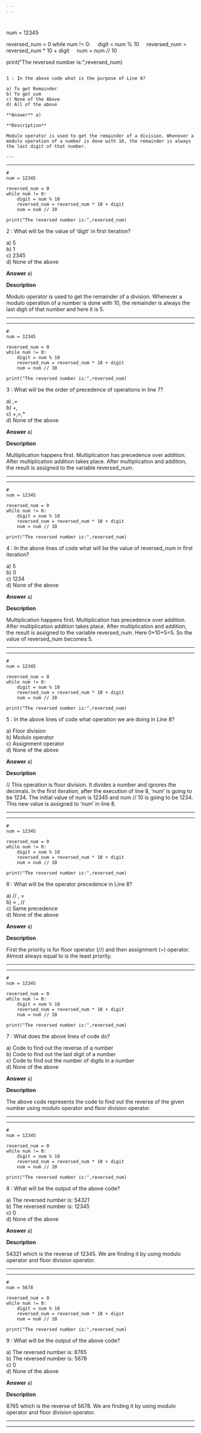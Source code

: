 ```yaml
---
---


```
#
num = 12345

reversed_num = 0
while num != 0:
    digit = num % 10
    reversed_num = reversed_num * 10 + digit
    num = num // 10

print("The reversed number is:",reversed_num)
```

1 : In the above code what is the purpose of Line 6?  

a) To get Remainder  
b) To get sum  
c) None of the Above  
d) All of the above  

**Answer** a) 

**Description** 

Modulo operator is used to get the remainder of a division. Whenever a modulo operation of a number is done with 10, the remainder is always the last digit of that number.   

---
```

---


```
#
num = 12345

reversed_num = 0
while num != 0:
    digit = num % 10
    reversed_num = reversed_num * 10 + digit
    num = num // 10

print("The reversed number is:",reversed_num)
```

2 : What will be the value of ‘digit’ in first iteration?  

a) 5  
b) 1  
c) 2345  
d) None of the above  

**Answer** a) 

**Description**

Modulo operator is used to get the remainder of a division. Whenever a modulo operation of a number is done with 10, the remainder is always the last digit of that number and here it is 5.  

---
---


```
#
num = 12345

reversed_num = 0
while num != 0:
    digit = num % 10
    reversed_num = reversed_num * 10 + digit
    num = num // 10

print("The reversed number is:",reversed_num)
```

3 : What will be the order of precedence of operations in line 7?  

a) *,+  
b) +,*  
c) +,=,*  
d) None of the above  

**Answer** a) 

**Description**

Multiplication happens first. Multiplication has precedence over addition. After multiplication addition takes place. After multiplication and addition, the result is assigned to the variable reversed_num.  

---
---


```
#
num = 12345

reversed_num = 0
while num != 0:
    digit = num % 10
    reversed_num = reversed_num * 10 + digit
    num = num // 10

print("The reversed number is:",reversed_num)
```

4 : In the above lines of code what will be the value of reversed_num in first iteration?  

a) 5  
b) 0  
c) 1234  
d) None of the above  

**Answer** a) 

**Description**

Multiplication happens first. Multiplication has precedence over addition. After multiplication addition takes place. After multiplication and addition, the result is assigned to the variable reversed_num. Here 0*10+5=5. So the value of reversed_num becomes 5.

---
---


```
#
num = 12345

reversed_num = 0
while num != 0:
    digit = num % 10
    reversed_num = reversed_num * 10 + digit
    num = num // 10

print("The reversed number is:",reversed_num)
```

5 : In the above lines of code what operation we are doing in Line 8?  

a) Floor division  
b) Modulo operator  
c) Assignment operator  
d) None of the above  

**Answer** a) 

**Description**

// This operation is floor division. It divides a number and ignores the decimals. In the first iteration, after the execution of line 8, ‘num’ is going to be 1234.  The initial value of num is 12345 and num // 10 is going to be 1234. This new value is assigned to ‘num’ in line 8.

---
---


```
#
num = 12345

reversed_num = 0
while num != 0:
    digit = num % 10
    reversed_num = reversed_num * 10 + digit
    num = num // 10

print("The reversed number is:",reversed_num)
```

6 : What will be the operator precedence in Line 8?  

a) // , =  
b) = , //  
c) Same precedence  
d) None of the above  

**Answer** a) 

**Description**

First the priority is for floor operator (//) and then assignment (=) operator. Almost always equal to is the least priority.  

---
---


```
#
num = 12345

reversed_num = 0
while num != 0:
    digit = num % 10
    reversed_num = reversed_num * 10 + digit
    num = num // 10

print("The reversed number is:",reversed_num)
```

7 : What does the above lines of code do?  

a) Code to find out the reverse of a number  
b) Code to find out the last digit of a number  
c) Code to find out the number of digits in a number  
d) None of the above  

**Answer** a) 

**Description**

The above code represents the code to find out the reverse of the given number using modulo operator and floor division operator.  

---
---


```
#
num = 12345

reversed_num = 0
while num != 0:
    digit = num % 10
    reversed_num = reversed_num * 10 + digit
    num = num // 10

print("The reversed number is:",reversed_num)
```

8 : What will be the output of the above code?  

a) The reversed number is: 54321  
b) The reversed number is: 12345  
c) 0  
d) None of the above  

**Answer** a) 

**Description**

54321 which is the reverse of 12345. We are finding it by using modulo operator and floor division operator.  

---
---


```
#
num = 5678

reversed_num = 0
while num != 0:
    digit = num % 10
    reversed_num = reversed_num * 10 + digit
    num = num // 10

print("The reversed number is:",reversed_num)
```

9 : What will be the output of the above code?  

a) The reversed number is: 8765  
b) The reversed number is: 5678  
c) 0  
d) None of the above  

**Answer** a) 

**Description**

8765 which is the reverse of 5678. We are finding it by using modulo operator and floor division operator.

---
---





